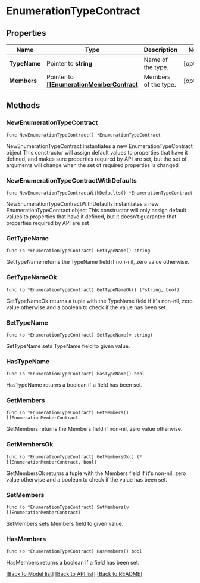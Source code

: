 # EnumerationTypeContract

## Properties

Name | Type | Description | Notes
------------ | ------------- | ------------- | -------------
**TypeName** | Pointer to **string** | Name of the type. | [optional] 
**Members** | Pointer to [**[]EnumerationMemberContract**](EnumerationMemberContract.md) | Members of the type. | [optional] 

## Methods

### NewEnumerationTypeContract

`func NewEnumerationTypeContract() *EnumerationTypeContract`

NewEnumerationTypeContract instantiates a new EnumerationTypeContract object
This constructor will assign default values to properties that have it defined,
and makes sure properties required by API are set, but the set of arguments
will change when the set of required properties is changed

### NewEnumerationTypeContractWithDefaults

`func NewEnumerationTypeContractWithDefaults() *EnumerationTypeContract`

NewEnumerationTypeContractWithDefaults instantiates a new EnumerationTypeContract object
This constructor will only assign default values to properties that have it defined,
but it doesn't guarantee that properties required by API are set

### GetTypeName

`func (o *EnumerationTypeContract) GetTypeName() string`

GetTypeName returns the TypeName field if non-nil, zero value otherwise.

### GetTypeNameOk

`func (o *EnumerationTypeContract) GetTypeNameOk() (*string, bool)`

GetTypeNameOk returns a tuple with the TypeName field if it's non-nil, zero value otherwise
and a boolean to check if the value has been set.

### SetTypeName

`func (o *EnumerationTypeContract) SetTypeName(v string)`

SetTypeName sets TypeName field to given value.

### HasTypeName

`func (o *EnumerationTypeContract) HasTypeName() bool`

HasTypeName returns a boolean if a field has been set.

### GetMembers

`func (o *EnumerationTypeContract) GetMembers() []EnumerationMemberContract`

GetMembers returns the Members field if non-nil, zero value otherwise.

### GetMembersOk

`func (o *EnumerationTypeContract) GetMembersOk() (*[]EnumerationMemberContract, bool)`

GetMembersOk returns a tuple with the Members field if it's non-nil, zero value otherwise
and a boolean to check if the value has been set.

### SetMembers

`func (o *EnumerationTypeContract) SetMembers(v []EnumerationMemberContract)`

SetMembers sets Members field to given value.

### HasMembers

`func (o *EnumerationTypeContract) HasMembers() bool`

HasMembers returns a boolean if a field has been set.


[[Back to Model list]](../README.md#documentation-for-models) [[Back to API list]](../README.md#documentation-for-api-endpoints) [[Back to README]](../README.md)


